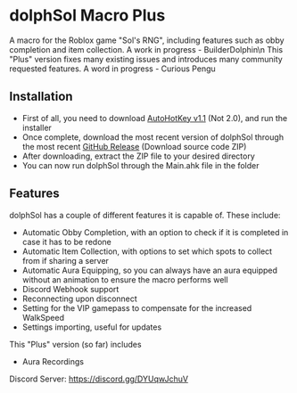 # dolphSol Macro Plus
 A macro for the Roblox game "Sol's RNG", including features such as obby completion and item collection. A work in progress - BuilderDolphin\n
 This "Plus" version fixes many existing issues and introduces many community requested features. A word in progress - Curious Pengu

 ## Installation
 - First of all, you need to download [AutoHotKey v1.1](https://www.autohotkey.com/) (Not 2.0), and run the installer
 - Once complete, download the most recent version of dolphSol through the most recent [GitHub Release](https://github.com/BuilderDolphin/dolphSol-Macro/releases/latest) (Download source code ZIP)
 - After downloading, extract the ZIP file to your desired directory
 - You can now run dolphSol through the Main.ahk file in the folder

## Features
dolphSol has a couple of different features it is capable of. These include:
 - Automatic Obby Completion, with an option to check if it is completed in case it has to be redone
 - Automatic Item Collection, with options to set which spots to collect from if sharing a server
 - Automatic Aura Equipping, so you can always have an aura equipped without an animation to ensure the macro performs well
 - Discord Webhook support
 - Reconnecting upon disconnect
 - Setting for the VIP gamepass to compensate for the increased WalkSpeed
 - Settings importing, useful for updates

This "Plus" version (so far) includes
 - Aura Recordings 

 Discord Server: https://discord.gg/DYUqwJchuV
